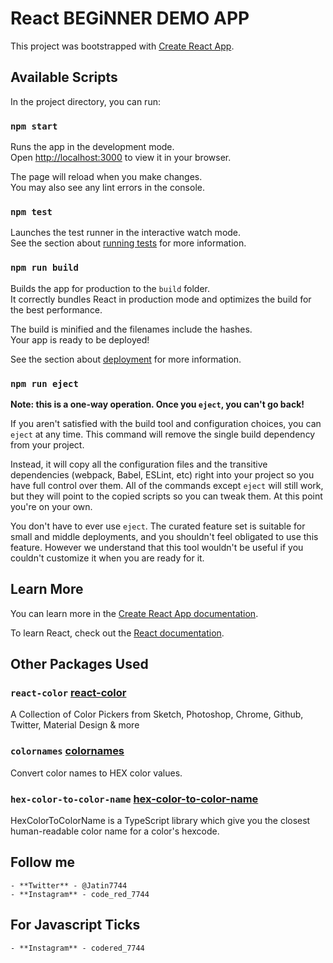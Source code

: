 # React BEGiNNER DEMO APP

This project was bootstrapped with [Create React App](https://github.com/facebook/create-react-app).

## Available Scripts

In the project directory, you can run:

### `npm start`

Runs the app in the development mode.\
Open [http://localhost:3000](http://localhost:3000) to view it in your browser.

The page will reload when you make changes.\
You may also see any lint errors in the console.

### `npm test`

Launches the test runner in the interactive watch mode.\
See the section about [running tests](https://facebook.github.io/create-react-app/docs/running-tests) for more information.

### `npm run build`

Builds the app for production to the `build` folder.\
It correctly bundles React in production mode and optimizes the build for the best performance.

The build is minified and the filenames include the hashes.\
Your app is ready to be deployed!

See the section about [deployment](https://facebook.github.io/create-react-app/docs/deployment) for more information.

### `npm run eject`

**Note: this is a one-way operation. Once you `eject`, you can't go back!**

If you aren't satisfied with the build tool and configuration choices, you can `eject` at any time. This command will remove the single build dependency from your project.

Instead, it will copy all the configuration files and the transitive dependencies (webpack, Babel, ESLint, etc) right into your project so you have full control over them. All of the commands except `eject` will still work, but they will point to the copied scripts so you can tweak them. At this point you're on your own.

You don't have to ever use `eject`. The curated feature set is suitable for small and middle deployments, and you shouldn't feel obligated to use this feature. However we understand that this tool wouldn't be useful if you couldn't customize it when you are ready for it.

## Learn More

You can learn more in the [Create React App documentation](https://facebook.github.io/create-react-app/docs/getting-started).

To learn React, check out the [React documentation](https://reactjs.org/).

## Other Packages Used

### `react-color` [react-color](https://casesandberg.github.io/react-color/)
A Collection of Color Pickers from Sketch, Photoshop, Chrome, Github, Twitter, Material Design & more

### `colornames` [colornames](https://www.npmjs.com/package/colornames)
Convert color names to HEX color values.

### `hex-color-to-color-name` [hex-color-to-color-name](https://www.npmjs.com/package/hex-color-to-color-name)
HexColorToColorName is a TypeScript library which give you the closest human-readable color name for a color's hexcode.

## **Follow me**
    - **Twitter** - @Jatin7744
    - **Instagram** - code_red_7744

## **For Javascript Ticks**
    - **Instagram** - codered_7744
